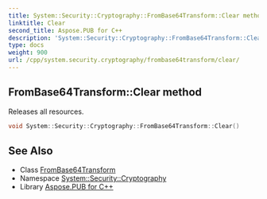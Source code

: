 ```yaml
---
title: System::Security::Cryptography::FromBase64Transform::Clear method
linktitle: Clear
second_title: Aspose.PUB for C++
description: 'System::Security::Cryptography::FromBase64Transform::Clear method. Releases all resources in C++.'
type: docs
weight: 900
url: /cpp/system.security.cryptography/frombase64transform/clear/
---
```

## FromBase64Transform::Clear method


Releases all resources.

```cpp
void System::Security::Cryptography::FromBase64Transform::Clear()
```

## See Also

* Class [FromBase64Transform](../)
* Namespace [System::Security::Cryptography](../../)
* Library [Aspose.PUB for C++](../../../)

